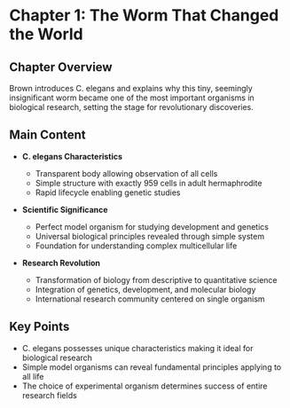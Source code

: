 # Chapter 1: The Worm That Changed the World

## Chapter Overview
Brown introduces C. elegans and explains why this tiny, seemingly insignificant worm became one of the most important organisms in biological research, setting the stage for revolutionary discoveries.

## Main Content
- **C. elegans Characteristics**
  - Transparent body allowing observation of all cells
  - Simple structure with exactly 959 cells in adult hermaphrodite
  - Rapid lifecycle enabling genetic studies

- **Scientific Significance** 
  - Perfect model organism for studying development and genetics
  - Universal biological principles revealed through simple system
  - Foundation for understanding complex multicellular life

- **Research Revolution**
  - Transformation of biology from descriptive to quantitative science
  - Integration of genetics, development, and molecular biology
  - International research community centered on single organism

## Key Points
- C. elegans possesses unique characteristics making it ideal for biological research
- Simple model organisms can reveal fundamental principles applying to all life
- The choice of experimental organism determines success of entire research fields